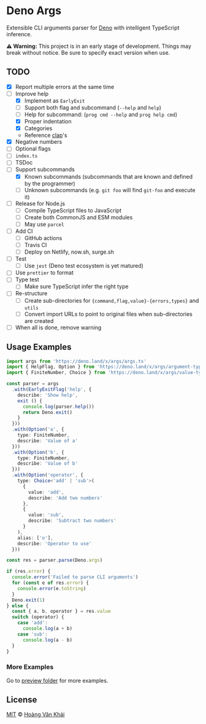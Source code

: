 # Deno Args

Extensible CLI arguments parser for [Deno](https://deno.land) with intelligent TypeScript inference.

**⚠ Warning:** This project is in an early stage of development. Things may break without notice. Be sure to specify exact version when use.

## TODO

* [x] Report multiple errors at the same time
* [ ] Improve help
  * [x] Implement as `EarlyExit`
  * [ ] Support both flag and subcommand (`--help` and `help`)
  * [ ] Help for subcommand: (`prog cmd --help` and `prog help cmd`)
  * [x] Proper indentation
  * [x] Categories
  * Reference [clap](https://clap.rs/)'s
* [x] Negative numbers
* [ ] Optional flags
* [ ] `index.ts`
* [ ] TSDoc
* [ ] Support subcommands
  * [x] Known subcommands (subcommands that are known and defined by the programmer)
  * [ ] Unknown subcommands (e.g. `git foo` will find `git-foo` and execute it)
* [ ] Release for Node.js
  * [ ] Compile TypeScript files to JavaScript
  * [ ] Create both CommonJS and ESM modules
  * [ ] May use `parcel`
* [ ] Add CI
  * [ ] GitHub actions
  * [ ] Travis CI
  * [ ] Deploy on Netlify, now.sh, surge.sh
* [ ] Test
  * [ ] Use `jest` (Deno test ecosystem is yet matured)
* [ ] Use `prettier` to format
* [ ] Type test
  * [ ] Make sure TypeScript infer the right type
* [ ] Re-structure
  * [ ] Create sub-directories for `{command,flag,value}-{errors,types}` and `utils`
  * [ ] Convert import URLs to point to original files when sub-directories are created
* [ ] When all is done, remove warning

## Usage Examples

```typescript
import args from 'https://deno.land/x/args/args.ts'
import { HelpFlag, Option } from 'https://deno.land/x/args/argument-types.ts'
import { FiniteNumber, Choice } from 'https://deno.land/x/args/value-types.ts'

const parser = args
  .with(EarlyExitFlag('help', {
    describe: 'Show help',
    exit () {
      console.log(parser.help())
      return Deno.exit()
    }
  }))
  .with(Option('a', {
    type: FiniteNumber,
    describe: 'Value of a'
  }))
  .with(Option('b', {
    type: FiniteNumber,
    describe: 'Value of b'
  }))
  .with(Option('operator', {
    type: Choice<'add' | 'sub'>(
      {
        value: 'add',
        describe: 'Add two numbers'
      },
      {
        value: 'sub',
        describe: 'Subtract two numbers'
      }
    ),
    alias: ['o'],
    describe: 'Operator to use'
  }))

const res = parser.parse(Deno.args)

if (res.error) {
  console.error('Failed to parse CLI arguments')
  for (const e of res.error) {
    console.error(e.toString)
  }
  Deno.exit(1)
} else {
  const { a, b, operator } = res.value
  switch (operator) {
    case 'add':
      console.log(a + b)
    case 'sub':
      console.log(a - b)
  }
}
```

### More Examples

Go to [preview folder](https://github.com/KSXGitHub/deno-args/tree/master/preview) for more examples.

## License

[MIT](https://git.io/JvK1f) © [Hoàng Văn Khải](https://github.com/KSXGitHub)
